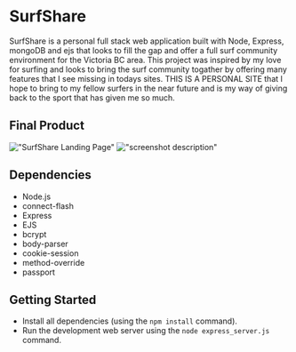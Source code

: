 # SurfShare

SurfShare is a personal full stack web application built with Node, Express, mongoDB and ejs that looks to fill the gap and offer a full surf community environment for the Victoria BC area. This project was inspired by my love for surfing and looks to bring the surf community togather by offering many features that I see missing in todays sites. THIS IS A PERSONAL SITE that I hope to bring to my fellow surfers in the near future and is my way of giving back to the sport that has given me so much.

## Final Product

!["SurfShare Landing Page"](#https://github.com/QuinAiton/SurfShare/blob/fa3d566f1d7e51f45d79ccb396f2bc4ec8a28819/docs/SurfShareHome.png)
!["screenshot description"](#)

## Dependencies

- Node.js
- connect-flash
- Express
- EJS
- bcrypt
- body-parser
- cookie-session
- method-override
- passport

## Getting Started

- Install all dependencies (using the `npm install` command).
- Run the development web server using the `node express_server.js` command.
